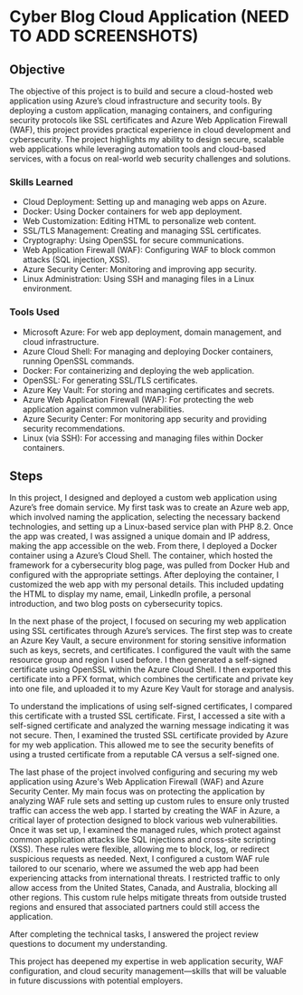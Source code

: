 # Cyber Blog Cloud Application (NEED TO ADD SCREENSHOTS)

## Objective

The objective of this project is to build and secure a cloud-hosted web application using Azure’s cloud infrastructure and security tools. By deploying a custom application, managing containers, and configuring security protocols like SSL certificates and Azure Web Application Firewall (WAF), this project provides practical experience in cloud development and cybersecurity. The project highlights my ability to design secure, scalable web applications while leveraging automation tools and cloud-based services, with a focus on real-world web security challenges and solutions.

### Skills Learned

- Cloud Deployment: Setting up and managing web apps on Azure.
- Docker: Using Docker containers for web app deployment.
- Web Customization: Editing HTML to personalize web content.
- SSL/TLS Management: Creating and managing SSL certificates.
- Cryptography: Using OpenSSL for secure communications.
- Web Application Firewall (WAF): Configuring WAF to block common attacks (SQL injection, XSS).
- Azure Security Center: Monitoring and improving app security.
- Linux Administration: Using SSH and managing files in a Linux environment.

### Tools Used

- Microsoft Azure: For web app deployment, domain management, and cloud infrastructure.
- Azure Cloud Shell: For managing and deploying Docker containers, running OpenSSL commands.
- Docker: For containerizing and deploying the web application.
- OpenSSL: For generating SSL/TLS certificates.
- Azure Key Vault: For storing and managing certificates and secrets.
- Azure Web Application Firewall (WAF): For protecting the web application against common vulnerabilities.
- Azure Security Center: For monitoring app security and providing security recommendations.
- Linux (via SSH): For accessing and managing files within Docker containers.


## Steps

In this project, I designed and deployed a custom web application using Azure’s free domain service. My first task was to create an Azure web app, which involved naming the application, selecting the necessary backend technologies, and setting up a Linux-based service plan with PHP 8.2. Once the app was created, I was assigned a unique domain and IP address, making the app accessible on the web. From there, I deployed a Docker container using a Azure’s Cloud Shell. The container, which hosted the framework for a cybersecurity blog page, was pulled from Docker Hub and configured with the appropriate settings. After deploying the container, I customized the web app with my personal details. This included updating the HTML to display my name, email, LinkedIn profile, a personal introduction, and two blog posts on cybersecurity topics.

In the next phase of the project, I focused on securing my web application using SSL certificates through Azure’s services. The first step was to create an Azure Key Vault, a secure environment for storing sensitive information such as keys, secrets, and certificates. I configured the vault with the same resource group and region I used before. I then generated a self-signed certificate using OpenSSL within the Azure Cloud Shell. I then exported this certificate into a PFX format, which combines the certificate and private key into one file, and uploaded it to my Azure Key Vault for storage and analysis.

To understand the implications of using self-signed certificates, I compared this certificate with a trusted SSL certificate. First, I accessed a site with a self-signed certificate and analyzed the warning message indicating it was not secure. Then, I examined the trusted SSL certificate provided by Azure for my web application. This allowed me to see the security benefits of using a trusted certificate from a reputable CA versus a self-signed one.

The last phase of the project involved configuring and securing my web application using Azure's Web Application Firewall (WAF) and Azure Security Center. My main focus was on protecting the application by analyzing WAF rule sets and setting up custom rules to ensure only trusted traffic can access the web app. I started by creating the WAF in Azure, a critical layer of protection designed to block various web vulnerabilities. Once it was set up, I examined the managed rules, which protect against common application attacks like SQL injections and cross-site scripting (XSS). These rules were flexible, allowing me to block, log, or redirect suspicious requests as needed. Next, I configured a custom WAF rule tailored to our scenario, where we assumed the web app had been experiencing attacks from international threats. I restricted traffic to only allow access from the United States, Canada, and Australia, blocking all other regions. This custom rule helps mitigate threats from outside trusted regions and ensured that associated partners could still access the application.

After completing the technical tasks, I answered the project review questions to document my understanding.

This project has deepened my expertise in web application security, WAF configuration, and cloud security management—skills that will be valuable in future discussions with potential employers.
